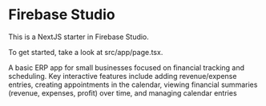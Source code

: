 # Firebase Studio

This is a NextJS starter in Firebase Studio.

To get started, take a look at src/app/page.tsx.

A basic ERP app for small businesses focused on financial tracking and scheduling. Key interactive features include adding revenue/expense entries, creating appointments in the calendar, viewing financial summaries (revenue, expenses, profit) over time, and managing calendar entries


